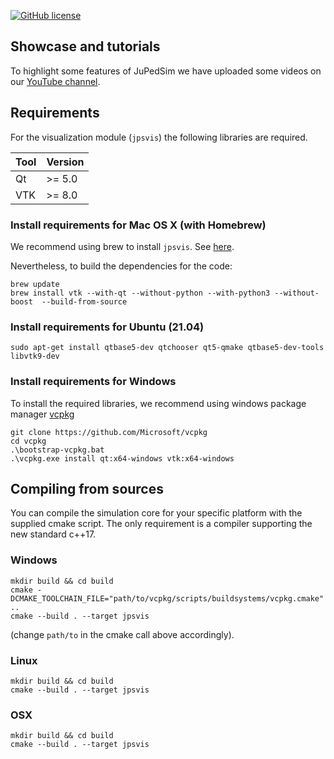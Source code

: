 [![GitHub license](https://img.shields.io/badge/license-GPL-blue.svg)](https://raw.githubusercontent.com/JuPedSim/jpsvis/master/LICENSE)


## Showcase and tutorials

To highlight some features of JuPedSim we have uploaded some videos on our [YouTube channel](https://www.youtube.com/channel/UCKS8w8CUClHEeN4K1SUSMBA).

## Requirements
For the visualization module (`jpsvis`) the following libraries are required.

| Tool     | Version  |
| ----------- | -------- |
| Qt          |   >= 5.0 |
| VTK         |   >= 8.0 |

### Install requirements for Mac OS X (with Homebrew)
We recommend using brew to install `jpsvis`. See [here](https://github.com/JuPedSim/homebrew-jps).

Nevertheless, to build the dependencies for the code:

```
brew update
brew install vtk --with-qt --without-python --with-python3 --without-boost  --build-from-source
```

### Install requirements for Ubuntu (21.04)

```
sudo apt-get install qtbase5-dev qtchooser qt5-qmake qtbase5-dev-tools libvtk9-dev
```

### Install requirements for Windows

To install the required libraries, we recommend using windows package manager [vcpkg](https://github.com/Microsoft/vcpkg)

```
git clone https://github.com/Microsoft/vcpkg
cd vcpkg
.\bootstrap-vcpkg.bat
.\vcpkg.exe install qt:x64-windows vtk:x64-windows
```

## Compiling from sources

You can compile the simulation core for your specific platform with the supplied cmake script.
The only requirement is a compiler supporting the new standard c++17.

### Windows
```
mkdir build && cd build
cmake -DCMAKE_TOOLCHAIN_FILE="path/to/vcpkg/scripts/buildsystems/vcpkg.cmake" ..
cmake --build . --target jpsvis
```

(change `path/to` in the cmake call above accordingly).

### Linux
```
mkdir build && cd build
cmake --build . --target jpsvis
```
### OSX
```
mkdir build && cd build
cmake --build . --target jpsvis
```
